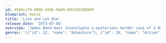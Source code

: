 ```yaml
---
id: 458dcc79-99b6-424b-9e89-09c5d2266949
blueprint: movie
title: 'Live and Let Die'
release_date: '1973-07-05'
overview: 'James Bond must investigate a mysterious murder case of a British agent in New Orleans. Soon he finds himself up against a gangster boss named Mr. Big.'
genres: '[{"id": 12, "name": "Adventure"}, {"id": 28, "name": "Action"}, {"id": 53, "name": "Thriller"}]'
---
```

